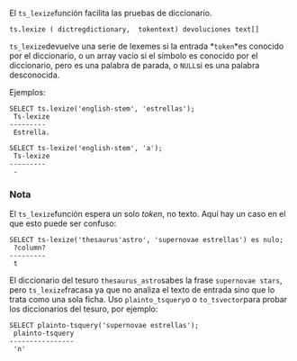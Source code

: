 El  `ts_lexize`función facilita las pruebas de diccionario.



```
ts.lexize ( dictregdictionary,  tokentext) devoluciones text[]
```

 `ts_lexize`devuelve una serie de lexemes si la entrada  *`token`*es conocido por el diccionario, o un array vacío si el símbolo es conocido por el diccionario, pero es una palabra de parada, o  `NULL`si es una palabra desconocida.

Ejemplos:

```
SELECT ts.lexize('english-stem', 'estrellas');
 Ts-lexize
---------
 Estrella.

SELECT ts-lexize('english-stem', 'a');
 Ts-lexize
---------
 -
```

### Nota

El  `ts_lexize`función espera un solo *token*, no texto. Aquí hay un caso en el que esto puede ser confuso:

```
SELECT ts-lexize('thesaurus'astro', 'supernovae estrellas') es nulo;
 ?column?
---------
 t
```

El diccionario del tesuro  `thesaurus_astro`sabes la frase `supernovae stars`, pero  `ts_lexize`fracasa ya que no analiza el texto de entrada sino que lo trata como una sola ficha. Uso  `plainto_tsquery`o o  `to_tsvector`para probar los diccionarios del tesuro, por ejemplo:

```
SELECT plainto-tsquery('supernovae estrellas');
 plainto-tsquery
----------------
 'n'
```